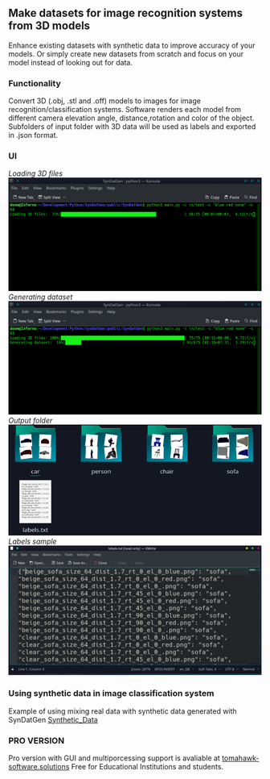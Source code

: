 ## Make datasets for image recognition systems from 3D models
Enhance existing datasets with synthetic data to improve accuracy of your models.
Or simply create new datasets from scratch and focus on your model instead of looking out for data.


### Functionality
Convert 3D (.obj, .stl and .off) models to images for image recognition/classification systems. 
Software renders each model from different camera elevation angle, distance,rotation and color of the object.
Subfolders of input folder with 3D data will be used as labels and exported in .json format.


### UI
*Loading 3D files*
![Loading 3D files](UI/Loading%20models.png)
*Generating dataset*
![Generating dataset](UI/Generating%20dataset.png)
*Output folder*
![Output folder](UI/output_folder.png)
*Labels sample*
![Labels](UI/labels.png)


### Using synthetic data in image classification system
Example of using mixing real data with synthetic data generated with SynDatGen
[Synthetic_Data](https://colab.research.google.com/drive/1SaZaPVJGgoNMRPobCiwJ9i-LG4hbE2Ti#scrollTo=9SGt3EWw_syG)

### PRO VERSION
Pro version with GUI and multiporcessing support is avaliable at [tomahawk-software.solutions](https://tomahawk-software.solutions)
Free for Educational Institutions and students. 
